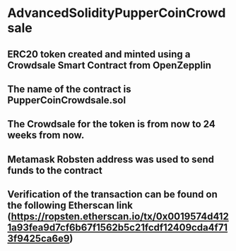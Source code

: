# AdvancedSolidityPupperCoinCrowdsale
## ERC20 token created and minted using a Crowdsale Smart Contract from OpenZepplin
## The name of the contract is PupperCoinCrowdsale.sol
## The Crowdsale for the token is from now to 24 weeks from now. 
## Metamask Robsten address was used to send funds to the contract
## Verification of the transaction can be found on the following Etherscan link  (https://ropsten.etherscan.io/tx/0x0019574d4121a93fea9d7cf6b67f1562b5c21fcdf12409cda4f713f9425ca6e9)

